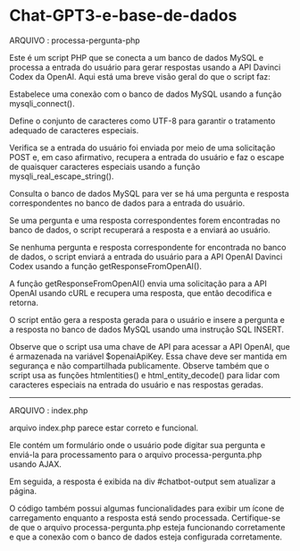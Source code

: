 # Chat-GPT3-e-base-de-dados

ARQUIVO : processa-pergunta-php

Este é um script PHP que se conecta a um banco de dados MySQL e processa a entrada do usuário para gerar respostas usando a API Davinci Codex da OpenAI. Aqui está uma breve visão geral do que o script faz:

Estabelece uma conexão com o banco de dados MySQL usando a função mysqli_connect().

Define o conjunto de caracteres como UTF-8 para garantir o tratamento adequado de caracteres especiais.

Verifica se a entrada do usuário foi enviada por meio de uma solicitação POST e, em caso afirmativo, recupera a entrada do usuário e faz o escape de quaisquer caracteres especiais usando a função mysqli_real_escape_string().

Consulta o banco de dados MySQL para ver se há uma pergunta e resposta correspondentes no banco de dados para a entrada do usuário.

Se uma pergunta e uma resposta correspondentes forem encontradas no banco de dados, o script recuperará a resposta e a enviará ao usuário.

Se nenhuma pergunta e resposta correspondente for encontrada no banco de dados, o script enviará a entrada do usuário para a API OpenAI Davinci Codex usando a função getResponseFromOpenAI().

A função getResponseFromOpenAI() envia uma solicitação para a API OpenAI usando cURL e recupera uma resposta, que então decodifica e retorna.

O script então gera a resposta gerada para o usuário e insere a pergunta e a resposta no banco de dados MySQL usando uma instrução SQL INSERT.

Observe que o script usa uma chave de API para acessar a API OpenAI, que é armazenada na variável $openaiApiKey. Essa chave deve ser mantida em segurança e não compartilhada publicamente. Observe também que o script usa as funções htmlentities() e html_entity_decode() para lidar com caracteres especiais na entrada do usuário e nas respostas geradas.


-----------------------------------------------------------------------------------------------------------------------------------------------------------------------



ARQUIVO : index.php

arquivo index.php parece estar correto e funcional. 

Ele contém um formulário onde o usuário pode digitar sua pergunta e enviá-la para processamento para o arquivo processa-pergunta.php usando AJAX. 

Em seguida, a resposta é exibida na div #chatbot-output sem atualizar a página. 

O código também possui algumas funcionalidades para exibir um ícone de carregamento enquanto a resposta está sendo processada. Certifique-se de que o arquivo processa-pergunta.php esteja funcionando corretamente e que a conexão com o banco de dados esteja configurada corretamente.
